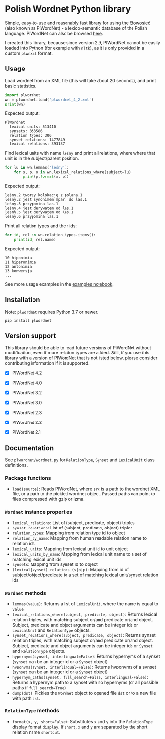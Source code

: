 # Polish Wordnet Python library

Simple, easy-to-use and reasonably fast library for using the [Słowosieć](http://nlp.pwr.wroc.pl/plwordnet/download/) (also known as PlWordNet) - a lexico-semantic database of the Polish language. PlWordNet can also be browsed [here](http://plwordnet.pwr.wroc.pl/wordnet/).

I created this library, because since version 2.9, PlWordNet cannot be easily loaded into Python (for example with `nltk`), as it is only provided in a custom `plwnxml` format.


## Usage

Load wordnet from an XML file (this will take about 20 seconds), and print basic statistics.

```python
import plwordnet
wn = plwordnet.load('plwordnet_4_2.xml')
print(wn)
```

Expected output:

```
PlWordnet
  lexical units: 513410
  synsets: 353586
  relation types: 306
  synset relations: 1477849
  lexical relations: 393137
```

Find lexical units with name `leśny` and print all relations, where where that unit is in the subject/parent position.

```python
for lu in wn.lemmas('leśny'):
    for s, p, o in wn.lexical_relations_where(subject=lu):
        print(p.format(s, o))
```

Expected output:

```
leśny.2 tworzy kolokację z polana.1
leśny.2 jest synonimem mpar. do las.1
leśny.3 przypomina las.1
leśny.4 jest derywatem od las.1
leśny.5 jest derywatem od las.1
leśny.6 przypomina las.1
```

Print all relation types and their ids:

```python
for id, rel in wn.relation_types.items():
    print(id, rel.name)
```

Expected output:

```
10 hiponimia
11 hiperonimia
12 antonimia
13 konwersja
...
```

See more usage examples in the [examples notebook](docs/examples.ipynb).


## Installation

Note: `plwordnet` requires Python 3.7 or newer.

```
pip install plwordnet
```


## Version support

This library should be able to read future versions of PlWordNet without modification, even if more relation types are added. Still, if you use this library with a version of PlWordNet that is not listed below, please consider contributing information if it is supported.

- [x] PlWordNet 4.2
- [x] PlWordNet 4.0
- [x] PlWordNet 3.2
- [x] PlWordNet 3.0
- [x] PlWordNet 2.3
- [x] PlWordNet 2.2
- [x] PlWordNet 2.1


## Documentation

See `plwordnet/wordnet.py` for `RelationType`, `Synset` and `LexicalUnit` class definitions.

### Package functions

- `load(source)`: Reads PlWordNet, where `src` is a path to the wordnet XML file, or a path to the pickled wordnet object. Passed paths can point to files compressed with gzip or lzma.

### `Wordnet` instance properties

- `lexical_relations`: List of (subject, predicate, object) triples
- `synset_relations`: List of (subject, predicate, object) triples
- `relation_types`: Mapping from relation type id to object
- `relation_by_name`: Mapping from human readable relation name to relation ids
- `lexical_units`: Mapping from lexical unit id to unit object
- `lexical_units_by_name`: Mapping from lexical unit name to a set of matching lexical unit ids
- `synsets`: Mapping from synset id to object
- `(lexical|synset)_relations_(s|o|p)`: Mapping from id of subject/object/predicate to a set of matching lexical unit/synset relation ids

### `Wordnet` methods

- `lemmas(value)`: Returns a list of `LexicalUnit`, where the name is equal to `value`
- `lexical_relations_where(subject, predicate, object)`: Returns lexical relation triples, with matching subject or/and predicate or/and object. Subject, predicate and object arguments can be integer ids or `LexicalUnit` and `RelationType` objects.
- `synset_relations_where(subject, predicate, object)`: Returns synset relation triples, with matching subject or/and predicate or/and object. Subject, predicate and object arguments can be integer ids or `Synset` and `RelationType` objects.
- `hypernyms(synset, interlingual=False)`: Returns hypernyms of a synset (`synset` can be an integer id or a `Synset` object)
- `hyponyms(synset, interlingual=False)`: Returns hyponyms of a synset (`synset` can be an integer id or a `Synset` object)
- `hypernym_paths(synset, full_search=False, interlingual=False)`: Returns a hypernym path to a synset with no hypernyms (or all possible paths if `full_search=True`)
- `dump(dst)`: Pickles the `Wordnet` object to opened file `dst` or to a new file with path `dst`.

### `RelationType` methods

- `format(x, y, short=False)`: Substitutes `x` and `y` into the `RelationType` display format `display`. If `short`, `x` and `y` are separated by the short relation name `shortcut`.

